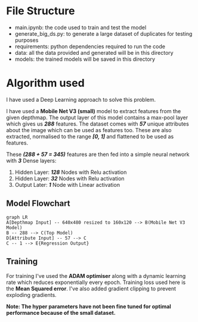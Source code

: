 # File Structure
 - main.ipynb: the code used to train and test the model
 - generate_big_ds.py: to generate a large dataset of duplicates for testing purposes
 - requirements: python dependencies required to run the code
 - data: all the data provided and generated will be in this directory
 - models: the trained models will be saved in this directory

# Algorithm used
I have used a Deep Learning approach to solve this problem.

I have used a <b>Mobile Net V3 (small)</b> model to extract features from the given depthmap. The output layer of this model contains a max-pool layer which gives us <b><i>288</i></b> features. The dataset comes with <b><i>57</i></b> unique attributes about the image which can be used as features too. These are also extracted, normalised to the range <b><i>[0, 1]</i></b> and flattened to be used as features.

These <b><i>(288 + 57 = 345)</i></b> features are then fed into a simple neural network with <b><i>3</i></b> Dense layers:
1. Hidden Layer: <b><i>128</i></b> Nodes with Relu activation
2. Hidden Layer: <b><i>32</i></b> Nodes with Relu activation
3. Output Later: <b><i>1</i></b> Node with Linear activation

## Model Flowchart

```mermaid
graph LR
A[Depthmap Input] -- 640x480 resized to 160x120 --> B(Mobile Net V3 Model)
B -- 288 --> C(Top Model)
D[Attribute Input] -- 57 --> C
C -- 1 --> E{Regression Output}
```

## Training
For training I've used the <b>ADAM optimiser</b> along with a dynamic learning rate which reduces exponentially every epoch. Training loss used here is the <b>Mean Squared error</b>. I've also added gradient clipping to prevent exploding gradients.

<b> Note: The hyper parameters have not been fine tuned for optimal performance because of the small dataset.</b>
